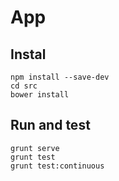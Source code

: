 # App

## Instal

    npm install --save-dev
    cd src
    bower install

## Run and test

    grunt serve
    grunt test
    grunt test:continuous
